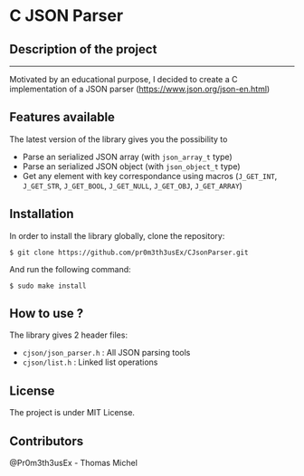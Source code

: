 # C JSON Parser

## Description of the project
-------------------

Motivated by an educational purpose, I decided to create a C implementation of a JSON parser (https://www.json.org/json-en.html)


## Features available

The latest version of the library gives you the possibility to

- Parse an serialized JSON array (with `json_array_t` type)
- Parse an serialized JSON object (with `json_object_t` type)
- Get any element with key correspondance using macros (`J_GET_INT`, `J_GET_STR`, `J_GET_BOOL`, `J_GET_NULL`, `J_GET_OBJ`, `J_GET_ARRAY`)


## Installation

In order to install the library globally, clone the repository:
```
$ git clone https://github.com/pr0m3th3usEx/CJsonParser.git
```

And run the following command:
```
$ sudo make install
```

## How to use ?

The library gives 2 header files:
- `cjson/json_parser.h` : All JSON parsing tools
- `cjson/list.h` : Linked list operations

## License

The project is under MIT License.

## Contributors

@Pr0m3th3usEx - Thomas Michel
